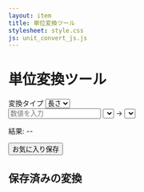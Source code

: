 ```yaml
---
layout: item
title: 単位変換ツール
stylesheet: style.css
js: unit_convert_js.js
---
```

<div class="container">
    <h1>単位変換ツール</h1>
    <div class="converter">
        <label for="unit-type">変換タイプ</label>
        <select id="unit-type">
            <option value="length">長さ</option>
            <option value="weight">重さ</option>
            <option value="temperature">温度</option>
        </select>
    </div>
    <div class="converter">
        <input type="number" id="input-value" placeholder="数値を入力">
        <select id="from-unit"></select>
        <span>→</span>
        <select id="to-unit"></select>
    </div>
    <p>結果: <span id="result">--</span></p>
    <button id="save-conversion">お気に入り保存</button>
    <h2>保存済みの変換</h2>
    <ul id="saved-list"></ul>
</div>